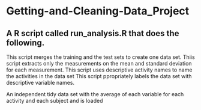 # Getting-and-Cleaning-Data_Project

## A R script called run_analysis.R that does the following. 

This script merges the training and the test sets to create one data set.
Thiis script extracts only the measurements on the mean and standard deviation for each measurement. 
This script uses descriptive activity names to name the activities in the data set
This script ppropriately labels the data set with descriptive variable names. 

An independent tidy data set with the average of each variable for each activity and each subject and is loaded

